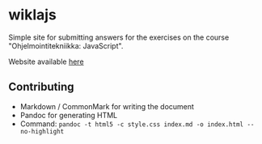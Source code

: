 # wiklajs

Simple site for submitting answers for the exercises on the course "Ohjelmointitekniikka: JavaScript".

Website available [here](http://walther.github.io/wiklajs/)


## Contributing

- Markdown / CommonMark for writing the document
- Pandoc for generating HTML
- Command: `pandoc -t html5 -c style.css index.md -o index.html --no-highlight`
